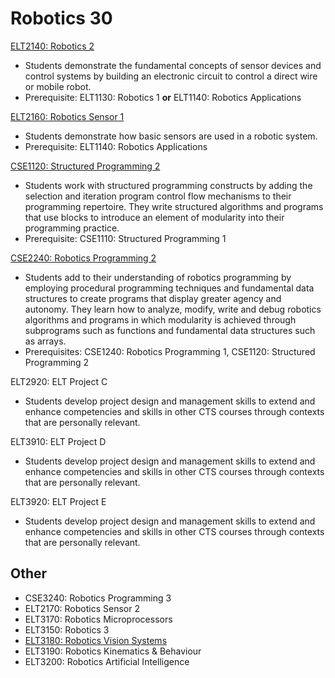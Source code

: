 # Robotics 30

[ELT2140: Robotics 2](ELT2140.md)

* Students demonstrate the fundamental concepts of sensor devices and control systems by building an electronic circuit to control a direct wire or mobile robot.
* Prerequisite: ELT1130: Robotics 1 **or** ELT1140: Robotics Applications

[ELT2160: Robotics Sensor 1](ELT2160.md)

* Students demonstrate how basic sensors are used in a robotic system.
* Prerequisite: ELT1140: Robotics Applications

[CSE1120:  Structured Programming 2](CSE1120.md)

* Students work with structured programming constructs by adding the selection and iteration program control flow mechanisms to their programming repertoire. They write structured algorithms and programs that use blocks to introduce an element of modularity into their programming practice.
* Prerequisite: CSE1110: Structured Programming 1

[CSE2240: Robotics Programming 2](CSE2240.md)

* Students add to their understanding of robotics programming by employing procedural programming techniques and fundamental data structures to create programs that display greater agency and autonomy. They learn how to analyze, modify, write and debug robotics algorithms and programs in which modularity is achieved through subprograms such as functions and fundamental data structures such as arrays.
* Prerequisites: CSE1240: Robotics Programming 1, CSE1120: Structured Programming 2

ELT2920: ELT Project C

* Students develop project design and management skills to extend and enhance competencies and skills in other CTS courses through contexts that are personally relevant.

ELT3910: ELT Project D

* Students develop project design and management skills to extend and enhance competencies and skills in other CTS courses through contexts that are personally relevant.

ELT3920: ELT Project E

* Students develop project design and management skills to extend and enhance competencies and skills in other CTS courses through contexts that are personally relevant.

## Other

* CSE3240: Robotics Programming 3
* ELT2170: Robotics Sensor 2
* ELT3170: Robotics Microprocessors
* ELT3150: Robotics 3
* [ELT3180: Robotics Vision Systems](ELT3180.md)
* ELT3190: Robotics Kinematics & Behaviour
* ELT3200: Robotics Artificial Intelligence
